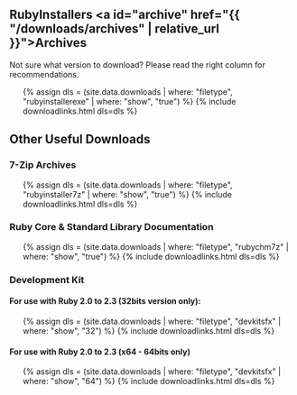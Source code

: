 ## RubyInstallers <a id="archive" href="{{ "/downloads/archives" | relative_url }}">Archives</a>


Not sure what version to download? Please read the right column for recommendations.

<ul>
  {% assign dls = (site.data.downloads | where: "filetype", "rubyinstallerexe" | where: "show", "true") %}
  {% include downloadlinks.html dls=dls %}
</ul>

## Other Useful Downloads

### 7-Zip Archives

<ul>
  {% assign dls = (site.data.downloads | where: "filetype", "rubyinstaller7z" | where: "show", "true") %}
  {% include downloadlinks.html dls=dls %}
</ul>


### Ruby Core & Standard Library Documentation

<ul>
  {% assign dls = (site.data.downloads | where: "filetype", "rubychm7z" | where: "show", "true") %}
  {% include downloadlinks.html dls=dls %}
</ul>


### Development Kit

#### For use with Ruby 2.0 to 2.3 (32bits version only):

<ul>
  {% assign dls = (site.data.downloads | where: "filetype", "devkitsfx" | where: "show", "32") %}
  {% include downloadlinks.html dls=dls %}
</ul>


#### For use with Ruby 2.0 to 2.3 (x64 - 64bits only)

<ul>
  {% assign dls = (site.data.downloads | where: "filetype", "devkitsfx" | where: "show", "64") %}
  {% include downloadlinks.html dls=dls %}
</ul>
